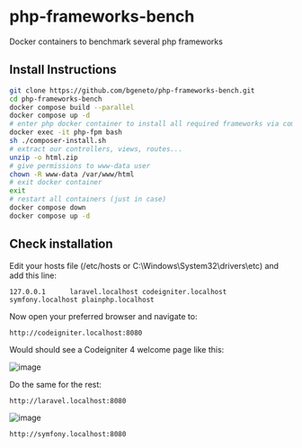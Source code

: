 # php-frameworks-bench
Docker containers to benchmark several php frameworks

## Install Instructions

```bash
git clone https://github.com/bgeneto/php-frameworks-bench.git
cd php-frameworks-bench
docker compose build --parallel
docker compose up -d
# enter php docker container to install all required frameworks via composer
docker exec -it php-fpm bash
sh ./composer-install.sh
# extract our controllers, views, routes...
unzip -o html.zip
# give permissions to www-data user
chown -R www-data /var/www/html
# exit docker container
exit
# restart all containers (just in case)
docker compose down
docker compose up -d
```
 
## Check installation 

Edit your hosts file (/etc/hosts or C:\Windows\System32\drivers\etc) and add this line:

```
127.0.0.1      laravel.localhost codeigniter.localhost symfony.localhost plainphp.localhost
```

Now open your preferred browser and navigate to: 

```
http://codeigniter.localhost:8080
```

Would should see a Codeigniter 4 welcome page like this: 

![image](https://github.com/bgeneto/php-frameworks-bench/assets/473074/5b4fabf2-de7b-496c-bc8b-ec5c1462f83d)

Do the same for the rest: 

```
http://laravel.localhost:8080
```

![image](https://github.com/bgeneto/php-frameworks-bench/assets/473074/9c459cd9-467e-41ff-bd54-e19e089f3735)

```
http://symfony.localhost:8080
```



